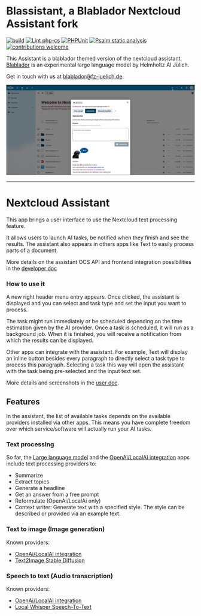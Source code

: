# Blassistant, a Blablador Nextcloud Assistant fork
[![build](https://github.com/EUDAT-B2DROP/assistant/actions/workflows/build-fork.yml/badge.svg?branch=main)](https://github.com/EUDAT-B2DROP/assistant/actions/workflows/build-fork.yml)
[![Lint php-cs](https://github.com/EUDAT-B2DROP/assistant/actions/workflows/lint-php-cs.yml/badge.svg)](https://github.com/EUDAT-B2DROP/assistant/actions/workflows/lint-php-cs.yml)
[![PHPUnit](https://github.com/EUDAT-B2DROP/assistant/actions/workflows/phpunit.yml/badge.svg)](https://github.com/EUDAT-B2DROP/assistant/actions/workflows/phpunit.yml)
[![Psalm static analysis](https://github.com/EUDAT-B2DROP/assistant/actions/workflows/psalm.yml/badge.svg)](https://github.com/EUDAT-B2DROP/assistant/actions/workflows/psalm.yml)
[![contributions welcome](https://img.shields.io/badge/contributions-welcome-brightgreen.svg?style=flat)](https://github.com/EUDAT-B2DROP/assistant/issues)

This Assistant is a blablador themed version of the nextcloud assistant.
[Blablador](https://helmholtz-blablador.fz-juelich.de/) is an experimental large language model by Helmholtz AI Jülich.

Get in touch with us at [blablador@fz-juelich.de](mailto:blablador@fz-juelich.de.).

![screenshot](img/screenshot-fork1.jpg)

---

# Nextcloud Assistant

This app brings a user interface to use the Nextcloud text processing feature.

It allows users to launch AI tasks, be notified when they finish and see the results.
The assistant also appears in others apps like Text to easily process parts of a document.

More details on the assistant OCS API and frontend integration possibilities in the
[developer doc](https://github.com/nextcloud/assistant/raw/main/docs/developer)

### How to use it

A new right header menu entry appears. Once clicked, the assistant is displayed and you can select and task type and
set the input you want to process.

The task might run immediately or be scheduled depending on the time estimation given by the AI provider.
Once a task is scheduled, it will run as a background job. When it is finished, you will receive a notification
from which the results can be displayed.

Other apps can integrate with the assistant. For example, Text will display an inline button besides every paragraph
to directly select a task type to process this paragraph. Selecting a task this way will open the assistant with the task
being pre-selected and the input text set.

More details and screenshots in the [user doc](https://github.com/nextcloud/assistant/raw/main/docs/user).

## Features

In the assistant, the list of available tasks depends on the available providers installed via other apps.
This means you have complete freedom over which service/software will actually run your AI tasks.

### Text processing

So far, the [Large language model](https://github.com/nextcloud/llm#readme)
and the [OpenAi/LocalAI integration](https://apps.nextcloud.com/apps/integration_openai) apps
include text processing providers to:
* Summarize
* Extract topics
* Generate a headline
* Get an answer from a free prompt
* Reformulate (OpenAi/LocalAi only)
* Context writer: Generate text with a specified style. The style can be described or provided via an example text.

### Text to image (Image generation)

Known providers:
* [OpenAi/LocalAI integration](https://apps.nextcloud.com/apps/integration_openai)
* [Text2Image Stable Diffusion](https://apps.nextcloud.com/apps/text2image_stablediffusion)

### Speech to text (Audio transcription)

Known providers:
* [OpenAi/LocalAI integration](https://apps.nextcloud.com/apps/integration_openai)
* [Local Whisper Speech-To-Text](https://apps.nextcloud.com/apps/stt_whisper)

